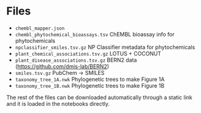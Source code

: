 # Files

- `chembl_mapper.json`
- `chembl_phytochemical_bioassays.tsv` ChEMBL bioassay info for phytochemicals
- `npclassifier_smiles.tsv.gz` NP Classifier metadata for phytochemicals
- `plant_chemical_associations.tsv.gz` LOTUS + COCONUT
- `plant_disease_associations.tsv.gz` BERN2 data (https://github.com/dmis-lab/BERN2)
- `smiles.tsv.gz` PubChem -> SMILES
- `taxonomy_tree_1A.nwk` Phylogenetic trees to make Figure 1A
- `taxonomy_tree_1B.nwk` Phylogenetic trees to make Figure 1B

The rest of the files can be downloaded automatically through a static link and it is loaded in the notebooks directly.
